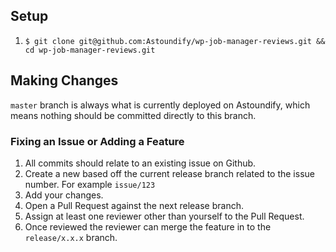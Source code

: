 ## Setup

1. `$ git clone git@github.com:Astoundify/wp-job-manager-reviews.git && cd wp-job-manager-reviews.git`

## Making Changes

`master` branch is always what is currently deployed on Astoundify, which means nothing should be committed directly to this branch.

### Fixing an Issue or Adding a Feature

1. All commits should relate to an existing issue on Github.
2. Create a new based off the current release branch related to the issue number. For example `issue/123`
3. Add your changes.
4. Open a Pull Request against the next release branch.
5. Assign at least one reviewer other than yourself to the Pull Request.
6. Once reviewed the reviewer can merge the feature in to the `release/x.x.x` branch.
